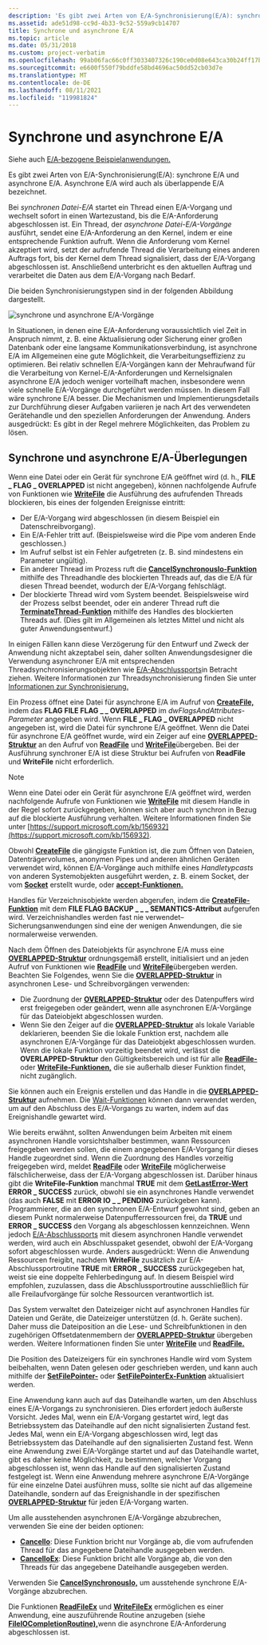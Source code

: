 ```yaml
---
description: 'Es gibt zwei Arten von E/A-Synchronisierung(E/A): synchrone E/A und asynchrone E/A. Asynchrone E/A wird auch als überlappende E/A bezeichnet.'
ms.assetid: ade51d98-cc9d-4b33-9c52-559a9cb14707
title: Synchrone und asynchrone E/A
ms.topic: article
ms.date: 05/31/2018
ms.custom: project-verbatim
ms.openlocfilehash: 99ab06fac66c0ff3033407326c190ce0d08e643ca30b24ff17b7420e61782222
ms.sourcegitcommit: e6600f550f79bddfe58bd4696ac50dd52cb03d7e
ms.translationtype: MT
ms.contentlocale: de-DE
ms.lasthandoff: 08/11/2021
ms.locfileid: "119981824"
---
```

# <a name="synchronous-and-asynchronous-io"></a>Synchrone und asynchrone E/A

Siehe auch [E/A-bezogene Beispielanwendungen.](https://github.com/microsoft/Windows-classic-samples/tree/master/Samples/Win7Samples/winbase/io)

Es gibt zwei Arten von E/A-Synchronisierung(E/A): synchrone E/A und asynchrone E/A. Asynchrone E/A wird auch als überlappende E/A bezeichnet.

Bei *synchronen Datei-E/A* startet ein Thread einen E/A-Vorgang und wechselt sofort in einen Wartezustand, bis die E/A-Anforderung abgeschlossen ist. Ein Thread, der *asynchrone Datei-E/A-Vorgänge* ausführt, sendet eine E/A-Anforderung an den Kernel, indem er eine entsprechende Funktion aufruft. Wenn die Anforderung vom Kernel akzeptiert wird, setzt der aufrufende Thread die Verarbeitung eines anderen Auftrags fort, bis der Kernel dem Thread signalisiert, dass der E/A-Vorgang abgeschlossen ist. Anschließend unterbricht es den aktuellen Auftrag und verarbeitet die Daten aus dem E/A-Vorgang nach Bedarf.

Die beiden Synchronisierungstypen sind in der folgenden Abbildung dargestellt.

![synchrone und asynchrone E/A-Vorgänge](images/fig2bedit.png)

In Situationen, in denen eine E/A-Anforderung voraussichtlich viel Zeit in Anspruch nimmt, z. B. eine Aktualisierung oder Sicherung einer großen Datenbank oder eine langsame Kommunikationsverbindung, ist asynchrone E/A im Allgemeinen eine gute Möglichkeit, die Verarbeitungseffizienz zu optimieren. Bei relativ schnellen E/A-Vorgängen kann der Mehraufwand für die Verarbeitung von Kernel-E/A-Anforderungen und Kernelsignalen asynchrone E/A jedoch weniger vorteilhaft machen, insbesondere wenn viele schnelle E/A-Vorgänge durchgeführt werden müssen. In diesem Fall wäre synchrone E/A besser. Die Mechanismen und Implementierungsdetails zur Durchführung dieser Aufgaben variieren je nach Art des verwendeten Gerätehandle und den speziellen Anforderungen der Anwendung. Anders ausgedrückt: Es gibt in der Regel mehrere Möglichkeiten, das Problem zu lösen.

## <a name="synchronous-and-asynchronous-io-considerations"></a>Synchrone und asynchrone E/A-Überlegungen

Wenn eine Datei oder ein Gerät für synchrone E/A geöffnet wird (d. h., **FILE \_ FLAG \_ OVERLAPPED** ist nicht angegeben), können nachfolgende Aufrufe von Funktionen wie [**WriteFile**](/windows/desktop/api/FileAPI/nf-fileapi-writefile) die Ausführung des aufrufenden Threads blockieren, bis eines der folgenden Ereignisse eintritt:

-   Der E/A-Vorgang wird abgeschlossen (in diesem Beispiel ein Datenschreibvorgang).
-   Ein E/A-Fehler tritt auf. (Beispielsweise wird die Pipe vom anderen Ende geschlossen.)
-   Im Aufruf selbst ist ein Fehler aufgetreten (z. B. sind mindestens ein Parameter ungültig).
-   Ein anderer Thread im Prozess ruft die [**CancelSynchronousIo-Funktion**](cancelsynchronousio-func.md) mithilfe des Threadhandle des blockierten Threads auf, das die E/A für diesen Thread beendet, wodurch der E/A-Vorgang fehlschlägt.
-   Der blockierte Thread wird vom System beendet. Beispielsweise wird der Prozess selbst beendet, oder ein anderer Thread ruft die [**TerminateThread-Funktion**](/windows/desktop/api/processthreadsapi/nf-processthreadsapi-terminatethread) mithilfe des Handles des blockierten Threads auf. (Dies gilt im Allgemeinen als letztes Mittel und nicht als guter Anwendungsentwurf.)

In einigen Fällen kann diese Verzögerung für den Entwurf und Zweck der Anwendung nicht akzeptabel sein, daher sollten Anwendungsdesigner die Verwendung asynchroner E/A mit entsprechenden Threadsynchronisierungsobjekten wie [E/A-Abschlussports](i-o-completion-ports.md)in Betracht ziehen. Weitere Informationen zur Threadsynchronisierung finden Sie unter [Informationen zur Synchronisierung.](/windows/desktop/Sync/about-synchronization)

Ein Prozess öffnet eine Datei für asynchrone E/A im Aufruf von [**CreateFile,**](/windows/desktop/api/FileAPI/nf-fileapi-createfilea) indem das **FLAG FILE FLAG \_ \_ OVERLAPPED** im *dwFlagsAndAttributes-Parameter* angegeben wird. Wenn **FILE \_ FLAG \_ OVERLAPPED** nicht angegeben ist, wird die Datei für synchrone E/A geöffnet. Wenn die Datei für asynchrone E/A geöffnet wurde, wird ein Zeiger auf eine [**OVERLAPPED-Struktur**](/windows/desktop/api/MinWinBase/ns-minwinbase-overlapped_entry) an den Aufruf von [**ReadFile**](/windows/desktop/api/FileAPI/nf-fileapi-readfile) und [**WriteFile**](/windows/desktop/api/FileAPI/nf-fileapi-writefile)übergeben. Bei der Ausführung synchroner E/A ist diese Struktur bei Aufrufen von **ReadFile** und **WriteFile** nicht erforderlich.

> [!Note]  
> Wenn eine Datei oder ein Gerät für asynchrone E/A geöffnet wird, werden nachfolgende Aufrufe von Funktionen wie [**WriteFile**](/windows/desktop/api/FileAPI/nf-fileapi-writefile) mit diesem Handle in der Regel sofort zurückgegeben, können sich aber auch synchron in Bezug auf die blockierte Ausführung verhalten. Weitere Informationen finden Sie unter [https://support.microsoft.com/kb/156932](https://support.microsoft.com/kb/156932).

 

Obwohl [**CreateFile**](/windows/desktop/api/FileAPI/nf-fileapi-createfilea) die gängigste Funktion ist, die zum Öffnen von Dateien, Datenträgervolumes, anonymen Pipes und anderen ähnlichen Geräten verwendet wird, können E/A-Vorgänge auch mithilfe eines *Handletypcasts* von anderen Systemobjekten ausgeführt werden, z. B. einem Socket, der vom [**Socket**](/windows/desktop/api/winsock2/nf-winsock2-socket) erstellt wurde, oder [**accept-Funktionen.**](/windows/desktop/api/winsock2/nf-winsock2-accept)

Handles für Verzeichnisobjekte werden abgerufen, indem die [**CreateFile-Funktion**](/windows/desktop/api/FileAPI/nf-fileapi-createfilea) mit dem **FILE FLAG BACKUP \_ \_ \_ SEMANTICS-Attribut** aufgerufen wird. Verzeichnishandles werden fast nie verwendet– Sicherungsanwendungen sind eine der wenigen Anwendungen, die sie normalerweise verwenden.

Nach dem Öffnen des Dateiobjekts für asynchrone E/A muss eine [**OVERLAPPED-Struktur**](/windows/desktop/api/minwinbase/ns-minwinbase-overlapped) ordnungsgemäß erstellt, initialisiert und an jeden Aufruf von Funktionen wie [**ReadFile**](/windows/desktop/api/FileAPI/nf-fileapi-readfile) und [**WriteFile**](/windows/desktop/api/FileAPI/nf-fileapi-writefile)übergeben werden. Beachten Sie Folgendes, wenn Sie die [**OVERLAPPED-Struktur**](/windows/desktop/api/MinWinBase/ns-minwinbase-overlapped_entry) in asynchronen Lese- und Schreibvorgängen verwenden:

-   Die Zuordnung der [**OVERLAPPED-Struktur**](/windows/desktop/api/minwinbase/ns-minwinbase-overlapped) oder des Datenpuffers wird erst freigegeben oder geändert, wenn alle asynchronen E/A-Vorgänge für das Dateiobjekt abgeschlossen wurden.
-   Wenn Sie den Zeiger auf die [**OVERLAPPED-Struktur**](/windows/desktop/api/minwinbase/ns-minwinbase-overlapped) als lokale Variable deklarieren, beenden Sie die lokale Funktion erst, nachdem alle asynchronen E/A-Vorgänge für das Dateiobjekt abgeschlossen wurden. Wenn die lokale Funktion vorzeitig beendet wird, verlässt die **OVERLAPPED-Struktur** den Gültigkeitsbereich und ist für alle [**ReadFile-**](/windows/desktop/api/FileAPI/nf-fileapi-readfile) oder [**WriteFile-Funktionen,**](/windows/desktop/api/FileAPI/nf-fileapi-writefile) die sie außerhalb dieser Funktion findet, nicht zugänglich.

Sie können auch ein Ereignis erstellen und das Handle in die [**OVERLAPPED-Struktur**](/windows/desktop/api/minwinbase/ns-minwinbase-overlapped) aufnehmen. Die [Wait-Funktionen](/windows/desktop/Sync/wait-functions) können dann verwendet werden, um auf den Abschluss des E/A-Vorgangs zu warten, indem auf das Ereignishandle gewartet wird.

Wie bereits erwähnt, sollten Anwendungen beim Arbeiten mit einem asynchronen Handle vorsichtshalber bestimmen, wann Ressourcen freigegeben werden sollen, die einem angegebenen E/A-Vorgang für dieses Handle zugeordnet sind. Wenn die Zuordnung des Handles vorzeitig freigegeben wird, meldet [**ReadFile**](/windows/desktop/api/FileAPI/nf-fileapi-readfile) oder [**WriteFile**](/windows/desktop/api/FileAPI/nf-fileapi-writefile) möglicherweise fälschlicherweise, dass der E/A-Vorgang abgeschlossen ist. Darüber hinaus gibt die **WriteFile-Funktion** manchmal **TRUE** mit dem [**GetLastError-Wert**](/windows/desktop/api/errhandlingapi/nf-errhandlingapi-getlasterror) **ERROR \_ SUCCESS** zurück, obwohl sie ein asynchrones Handle verwendet (das auch **FALSE** mit **ERROR IO \_ \_ PENDING** zurückgeben kann). Programmierer, die an den synchronen E/A-Entwurf gewohnt sind, geben an diesem Punkt normalerweise Datenpufferressourcen frei, da **TRUE** und **ERROR \_ SUCCESS** den Vorgang als abgeschlossen kennzeichnen. Wenn jedoch [E/A-Abschlussports](i-o-completion-ports.md) mit diesem asynchronen Handle verwendet werden, wird auch ein Abschlusspaket gesendet, obwohl der E/A-Vorgang sofort abgeschlossen wurde. Anders ausgedrückt: Wenn die Anwendung Ressourcen freigibt, nachdem **WriteFile** zusätzlich zur E/A-Abschlussportroutine **TRUE** mit **ERROR \_ SUCCESS** zurückgegeben hat, weist sie eine doppelte Fehlerbedingung auf. In diesem Beispiel wird empfohlen, zuzulassen, dass die Abschlussportroutine ausschließlich für alle Freilaufvorgänge für solche Ressourcen verantwortlich ist.

Das System verwaltet den Dateizeiger nicht auf asynchronen Handles für Dateien und Geräte, die Dateizeiger unterstützen (d. h. Geräte suchen). Daher muss die Dateiposition an die Lese- und Schreibfunktionen in den zugehörigen Offsetdatenmembern der [**OVERLAPPED-Struktur**](/windows/desktop/api/minwinbase/ns-minwinbase-overlapped) übergeben werden. Weitere Informationen finden Sie unter [**WriteFile**](/windows/desktop/api/FileAPI/nf-fileapi-writefile) und [**ReadFile.**](/windows/desktop/api/FileAPI/nf-fileapi-readfile)

Die Position des Dateizeigers für ein synchrones Handle wird vom System beibehalten, wenn Daten gelesen oder geschrieben werden, und kann auch mithilfe der [**SetFilePointer-**](/windows/desktop/api/FileAPI/nf-fileapi-setfilepointer) oder [**SetFilePointerEx-Funktion**](/windows/desktop/api/FileAPI/nf-fileapi-setfilepointerex) aktualisiert werden.

Eine Anwendung kann auch auf das Dateihandle warten, um den Abschluss eines E/A-Vorgangs zu synchronisieren. Dies erfordert jedoch äußerste Vorsicht. Jedes Mal, wenn ein E/A-Vorgang gestartet wird, legt das Betriebssystem das Dateihandle auf den nicht signalisierten Zustand fest. Jedes Mal, wenn ein E/A-Vorgang abgeschlossen wird, legt das Betriebssystem das Dateihandle auf den signalisierten Zustand fest. Wenn eine Anwendung zwei E/A-Vorgänge startet und auf das Dateihandle wartet, gibt es daher keine Möglichkeit, zu bestimmen, welcher Vorgang abgeschlossen ist, wenn das Handle auf den signalisierten Zustand festgelegt ist. Wenn eine Anwendung mehrere asynchrone E/A-Vorgänge für eine einzelne Datei ausführen muss, sollte sie nicht auf das allgemeine Dateihandle, sondern auf das Ereignishandle in der spezifischen [**OVERLAPPED-Struktur**](/windows/desktop/api/minwinbase/ns-minwinbase-overlapped) für jeden E/A-Vorgang warten.

Um alle ausstehenden asynchronen E/A-Vorgänge abzubrechen, verwenden Sie eine der beiden optionen:

-   [**CancelIo**](cancelio.md): Diese Funktion bricht nur Vorgänge ab, die vom aufrufenden Thread für das angegebene Dateihandle ausgegeben werden.
-   [**CancelIoEx**](cancelioex-func.md): Diese Funktion bricht alle Vorgänge ab, die von den Threads für das angegebene Dateihandle ausgegeben werden.

Verwenden Sie [**CancelSynchronousIo,**](cancelsynchronousio-func.md) um ausstehende synchrone E/A-Vorgänge abzubrechen.

Die Funktionen [**ReadFileEx**](/windows/desktop/api/FileAPI/nf-fileapi-readfileex) und [**WriteFileEx**](/windows/desktop/api/FileAPI/nf-fileapi-writefileex) ermöglichen es einer Anwendung, eine auszuführende Routine anzugeben (siehe [**FileIOCompletionRoutine),**](/windows/win32/api/minwinbase/nc-minwinbase-lpoverlapped_completion_routine)wenn die asynchrone E/A-Anforderung abgeschlossen ist.

 

 
